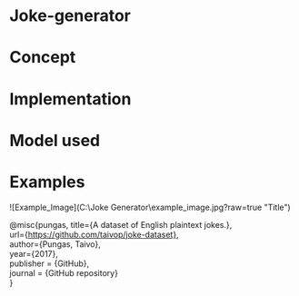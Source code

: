 # Joke-generator

# Concept

# Implementation

# Model used

# Examples

![Example_Image](C:\Joke Generator\example_image.jpg?raw=true "Title")


@misc{pungas,
        title={A dataset of English plaintext jokes.},  
        url={https://github.com/taivop/joke-dataset},  
        author={Pungas, Taivo},  
        year={2017},  
        publisher = {GitHub},  
        journal = {GitHub repository}  
}
